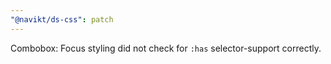 ```yaml
---
"@navikt/ds-css": patch
---
```


Combobox: Focus styling did not check for `:has` selector-support correctly.
